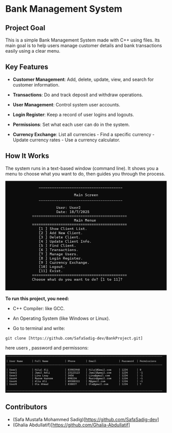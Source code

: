 # Bank Management System

## Project Goal
This is a simple Bank Management System made with C++ using files. Its main goal is to help users manage customer details and bank transactions easily using a clear menu.

## Key Features
* **Customer Management**: Add, delete, update, view, and search for customer information.

* **Transactions**: Do and track deposit and withdraw operations.

* **User Management**: Control system user accounts.

* **Login Register**: Keep a record of user logins and logouts.
  
* **Permissions**: Set what each user can do in the system.
  
* **Currency Exchange**: List all currencies - Find a specific currency - Update currency rates - Use a currency calculator.

  
## How It Works
The system runs in a text-based window (command line). It shows you a menu to choose what you want to do, then guides you through the process.

![main menu](https://github.com/SafaSadig-dev/BankProject/blob/master/1.png)

**To run this project, you need:**
* C++ Compiler: like GCC.

* An Operating System (like Windows or Linux).

* Go to terminal and write:
 ```
git clone [https://github.com/SafaSadig-dev/BankProject.git]
```

here users , password and permissons:

![main menu](https://github.com/SafaSadig-dev/BankProject/blob/master/2.png)

## Contributors
* (Safa Mustafa Mohammed Sadig)[https://github.com/SafaSadig-dev]
* (Ghalia Abdullatif)[https://github.com/Ghalia-Abdullatif]
